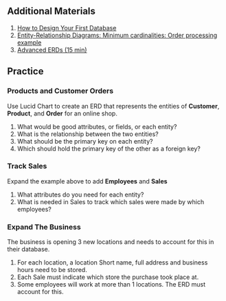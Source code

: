 ## Additional Materials
1. [How to Design Your First Database](https://www.youtube.com/watch?v=cepspxPAUTA)
1. [Entity-Relationship Diagrams: Minimum cardinalities: Order processing example](https://www.youtube.com/watch?v=TwIbBoTUPHQ)
1. [Advanced ERDs (15 min)](https://www.youtube.com/watch?v=hktyW5Lp0Vo)


## Practice
### Products and Customer Orders

Use Lucid Chart to create an ERD that represents the entities of **Customer**, **Product**, and **Order** for an online shop.

1. What would be good attributes, or fields, or each entity?
1. What is the relationship between the two entities?
1. What should be the primary key on each entity?
1. Which should hold the primary key of the other as a foreign key?

### Track Sales
Expand the example above to add **Employees** and **Sales**

1. What attributes do you need for each entity?
1. What is needed in Sales to track which sales were made by which employees?

### Expand The Business
The business is opening 3 new locations and needs to account for this in their database.  

1. For each location, a location Short name, full address and business hours need to be stored.
1. Each Sale must indicate which store the purchase took place at.
1. Some employees will work at more than 1 locations.  The ERD must account for this.
